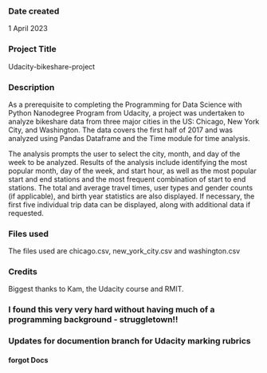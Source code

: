 ### Date created
1 April 2023

### Project Title
Udacity-bikeshare-project

### Description
As a prerequisite to completing the Programming for Data Science with Python Nanodegree Program from Udacity, a project was undertaken to analyze bikeshare data from three major cities in the US: Chicago, New York City, and Washington. The data covers the first half of 2017 and was analyzed using Pandas Dataframe and the Time module for time analysis.

The analysis prompts the user to select the city, month, and day of the week to be analyzed. Results of the analysis include identifying the most popular month, day of the week, and start hour, as well as the most popular start and end stations and the most frequent combination of start to end stations. The total and average travel times, user types and gender counts (if applicable), and birth year statistics are also displayed. If necessary, the first five individual trip data can be displayed, along with additional data if requested.

### Files used
The files used are chicago.csv, new_york_city.csv and washington.csv

### Credits
Biggest thanks to Kam, the Udacity course and RMIT.

### I found this very very hard without having much of a programming background - struggletown!!
### Updates for documention branch for Udacity marking rubrics
#### forgot Docs